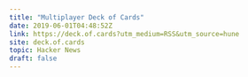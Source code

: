```yaml
---
title: "Multiplayer Deck of Cards"
date: 2019-06-01T04:48:52Z
link: https://deck.of.cards?utm_medium=RSS&utm_source=hune
site: deck.of.cards
topic: Hacker News
draft: false
---
```


